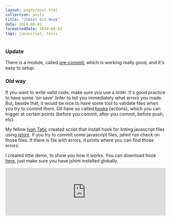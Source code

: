 ```yaml
---
layout: pages/post.html
collection: posts
title: "JSHint Git Hook"
date: 2014-08-01
formattedDate: 2014-08-01
tags: javascript, tools
---
```

### Update
There is a module, called [pre-commit](https://www.npmjs.com/package/pre-commit), which is working really good, and it's easy to setup.

### Old way
If you want to write valid code, make sure you use a linter.
It's good practice to have some 'on save' linter to tell you immediately what errors you made.
But, beside that, it would be nice to have some tool to validate files when you try to commit them.
Git have so called [hooks](http://git-scm.com/docs/githooks.htm) (actions), which you can trigger at certain points (before you commit, after you commit, before push, etc).

My fellow [Ivan Tatic](http://simplifiedstudio.com/) created script that install hook for linting javascript files using [jshint](http://www.jshint.com/).
If you try to commit some javascript files, jshint run check on those files.
If there is file with errors, it prints where you can find those errors.

I created little demo, to show you how it works.
You can download hook [here](https://gist.github.com/goschevski/3e72b17db816c8a34a3f), just make sure you have jshint installed globally.

<iframe name='quickcast' src='http://quick.as/embed/y1jibwx' scrolling='no' frameborder='0' width='100%' allowfullscreen></iframe>
<script src='http://quick.as/embed/script/1.60'></script>
